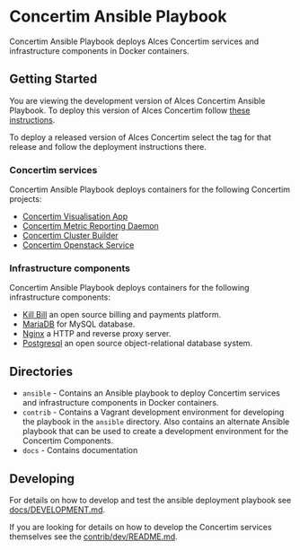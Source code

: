 # Concertim Ansible Playbook

Concertim Ansible Playbook deploys Alces Concertim services and infrastructure
components in Docker containers.

## Getting Started

You are viewing the development version of Alces Concertim Ansible Playbook.
To deploy this version of Alces Concertim follow [these
instructions](docs/installation.md).

To deploy a released version of Alces Concertim select the tag for that
release and follow the deployment instructions there.

### Concertim services

Concertim Ansible Playbook deploys containers for the following Concertim projects:

* [Concertim Visualisation App](https://github.com/alces-flight/concertim-ct-visualisation-app)
* [Concertim Metric Reporting Daemon](https://github.com/alces-flight/concertim-metric-reporting-daemon)
* [Concertim Cluster Builder](https://github.com/alces-flight/concertim-cluster-builder)
* [Concertim Openstack Service](https://github.com/alces-flight/concertim-openstack-service)

### Infrastructure components

Concertim Ansible Playbook deploys containers for the following infrastructure components:

* [Kill Bill](https://killbill.io/) an open source billing and payments platform.
* [MariaDB](https://mariadb.com/) for MySQL database.
* [Nginx](https://nginx.org/) a HTTP and reverse proxy server.
* [Postgresql](https://www.postgresql.org/) an open source object-relational database system.

## Directories

* `ansible` - Contains an Ansible playbook to deploy Concertim services and
infrastructure components in Docker containers.
* `contrib` - Contains a Vagrant development environment for developing the playbook in the `ansible` directory.  Also contains
an alternate Ansible playbook that can be used to create a development
environment for the Concertim Components.
* `docs` - Contains documentation

## Developing

For details on how to develop and test the ansible deployment playbook see
[docs/DEVELOPMENT.md](docs/DEVELOPMENT.md).

If you are looking for details on how to develop the Concertim services
themselves see the [contrib/dev/README.md](contrib/dev/README.md).

